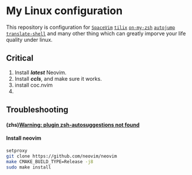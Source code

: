 # My Linux configuration
This repository is configuration for [`SpaceVim`](http://spacevim.org/)
[`tilix`](https://gnunn1.github.io/tilix-web/)
[`on-my-zsh`](https://github.com/robbyrussell/oh-my-zsh)
[`autojump`](https://github.com/wting/autojump) 
[`translate-shell`](https://github.com/soimort/translate-shell)
and many other thing which can greatly imporve your life quality under linux.

## Critical
1. Install ***latest*** Neovim.
2. Install ***ccls***, and make sure it works.
  1. install coc.nvim
  2. 



## Troubleshooting
#### (zhs)[Warning: plugin zsh-autosuggestions not found](https://github.com/robbyrussell/oh-my-zsh/issues/7688)

#### Install neovim

```sh
setproxy
git clone https://github.com/neovim/neovim
make CMAKE_BUILD_TYPE=Release -j8
sudo make install
```
